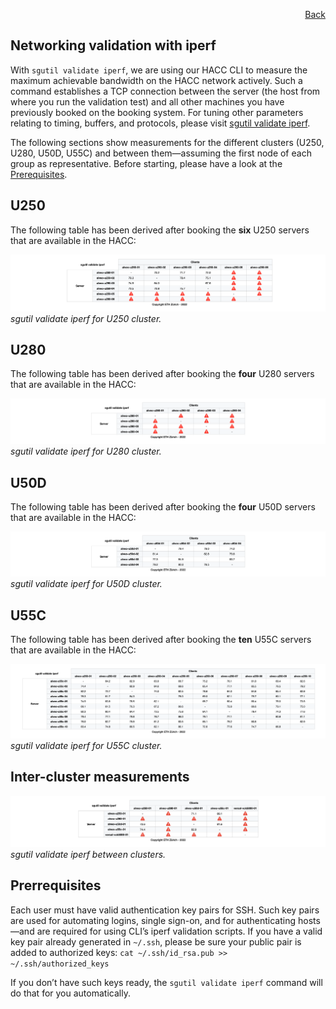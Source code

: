 <div id="readme" class="Box-body readme blob js-code-block-container">
<article class="markdown-body entry-content p-3 p-md-6" itemprop="text">
<p align="right">
<a href="https://github.com/fpgasystems/hacc/blob/main/validation/README.md">Back</a>
</p>

# Networking validation with iperf
With ```sgutil validate iperf```, we are using our HACC CLI to measure the maximum achievable bandwidth on the HACC network actively. Such a command establishes a TCP connection between the server (the host from where you run the validation test) and all other machines you have previously booked on the booking system. For tuning other parameters relating to timing, buffers, and protocols, please visit [sgutil validate iperf](../../CLI/docs/sgutil-validate.md#sgutil-validate-iperf).

The following sections show measurements for the different clusters (U250, U280, U50D, U55C) and between them—assuming the first node of each group as representative. Before starting, please have a look at the [Prerequisites](#prerrequisites).

## U250
The following table has been derived after booking the **six** U250 servers that are available in the HACC:

![sgutil validate iperf for U250 cluster.](./U250.png "sgutil validate iperf for U250 cluster.")
*sgutil validate iperf for U250 cluster.*

## U280
The following table has been derived after booking the **four** U280 servers that are available in the HACC:

![sgutil validate iperf for U280 cluster.](./U280.png "sgutil validate iperf for U280 cluster.")
*sgutil validate iperf for U280 cluster.*

## U50D
The following table has been derived after booking the **four** U50D servers that are available in the HACC:

![sgutil validate iperf for U50D cluster.](./U50D.png "sgutil validate iperf for U50D cluster.")
*sgutil validate iperf for U50D cluster.*

## U55C
The following table has been derived after booking the **ten** U55C servers that are available in the HACC:

![sgutil validate iperf for U55C cluster.](./U55C.png "sgutil validate iperf for U250 cluster.")
*sgutil validate iperf for U55C cluster.*

## Inter-cluster measurements

![sgutil validate iperf between clusters.](./inter-cluster.png "sgutil validate iperf between clusters.")
*sgutil validate iperf between clusters.*

## Prerrequisites
Each user must have valid authentication key pairs for SSH. Such key pairs are used for automating logins, single sign-on, and for authenticating hosts—and are required for using CLI’s iperf validation scripts. If you have a valid key pair already generated in ```~/.ssh```, please be sure your public pair is added to authorized keys: ```cat ~/.ssh/id_rsa.pub >> ~/.ssh/authorized_keys```

If you don’t have such keys ready, the ```sgutil validate iperf``` command will do that for you automatically.